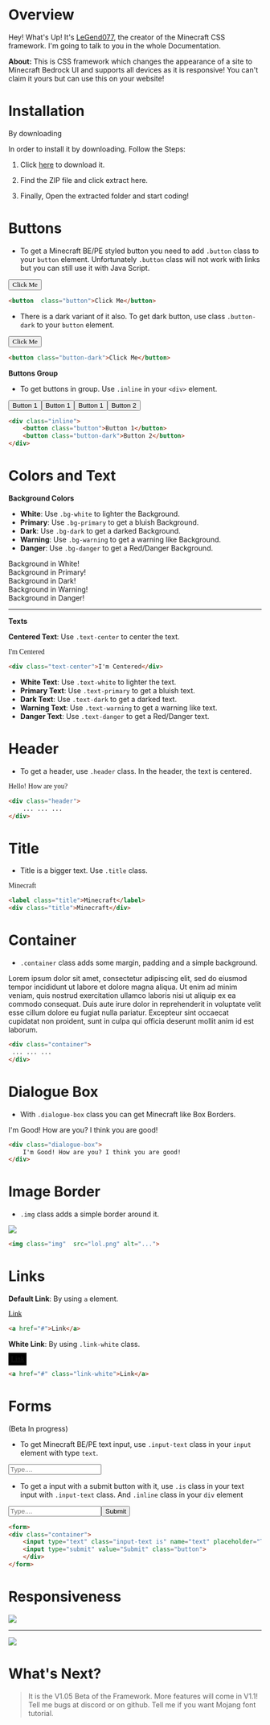 # Overview

Hey! What's Up! It's [LeGend077](//github.com/LeGend077), the creator of the Minecraft CSS framework. I'm going to talk to you in the whole Documentation. 

**About:** This is CSS framework which changes the appearance of a site to Minecraft Bedrock UI and supports all devices as it is responsive! You can't claim it yours but can use this on your website! 

# Installation

By downloading

In order to install it by downloading. Follow the Steps:

1. Click [here](https://github.com/LeGend077/template/archive/refs/heads/main.zip) to download it.

2. Find the ZIP file and click extract here.

3. Finally, Open the extracted folder and start coding!

# Buttons

- To get a Minecraft BE/PE styled button you need to add `.button` class to your `button` element. Unfortunately `.button` class will not work with links but you can still use it with Java Script.    

<button class="button" style="font-family:'Mojang'">Click Me</button>
```html
<button  class="button">Click Me</button>
```

- There is a dark variant of it also. To get dark button, use class `.button-dark` to your `button`  element.

<button class="button-dark" style="font-family:'Mojang'">Click Me</button>

```html
<button class="button-dark">Click Me</button>
```


**Buttons Group**

- To get buttons in group. Use `.inline` in your `<div>` element.

<div class="inline"><button class="button">Button 1</button><button class="button-dark">Button 1</button><button class="button">Button 1</button><button class="button-dark">Button 2</button></div>

```html
<div class="inline">
    <button class="button">Button 1</button>
    <button class="button-dark">Button 2</button>
</div>
```

# Colors and Text

**Background Colors**

- **White**: Use `.bg-white` to lighter the Background.
- **Primary**: Use `.bg-primary` to get a bluish Background.
- **Dark**: Use `.bg-dark` to get a darked Background.
- **Warning**: Use `.bg-warning` to get a warning like Background.
- **Danger**: Use `.bg-danger` to get a Red/Danger Background.

<div class="container bg-white text-dark">Background in White!</div>
<div class="container bg-primary">Background in Primary!</div>
<div class="container bg-dark text-white">Background in Dark!</div>
<div class="container bg-warning">Background in Warning!</div>
<div class="container bg-danger">Background in Danger!</div>

---

**Texts**

**Centered Text**: Use `.text-center` to center the text.

<div class="text-center" style="font-family:'Mojang'">I'm Centered</div>

```html
<div class="text-center">I'm Centered</div>
```

- **White Text**: Use `.text-white` to lighter the text.
- **Primary Text**: Use `.text-primary` to get a bluish text.
- **Dark Text**: Use `.text-dark` to get a darked text.
- **Warning Text**: Use `.text-warning` to get a warning like text.
- **Danger Text**: Use `.text-danger` to get a Red/Danger text.


# Header

- To get a header, use `.header` class. In the header, the text is centered.

<div class="header" style="font-family:'Mojang';word-spacing:var(--w-spacing) ;
line-height:var(--l-spacing);">Hello! How are you?</div>

```html
<div class="header">
    ... ... ...
</div>
```



# Title

- Title is a bigger text. Use `.title` class.

<div class="title" style="font-family:'Mojang'">Minecraft</div>

```html
<label class="title">Minecraft</label>
<div class="title">Minecraft</div>
```


# Container

- `.container` class adds some margin, padding and a simple background.

<div class="container" style="word-spacing:var(--w-spacing);line-height:var(--l-spacing);">Lorem ipsum dolor sit amet, consectetur adipiscing elit, sed do eiusmod tempor incididunt ut labore et dolore magna aliqua. 
Ut enim ad minim veniam, quis nostrud exercitation ullamco laboris nisi ut aliquip ex ea commodo consequat. 
Duis aute irure dolor in reprehenderit in voluptate velit esse cillum dolore eu fugiat nulla pariatur. 
Excepteur sint occaecat cupidatat non proident, sunt in culpa qui officia deserunt mollit anim id est laborum.</div>

```html
<div class="container">
 ... ... ...
</div>
```

# Dialogue Box

- With `.dialogue-box` class you can get Minecraft like Box Borders.

<div class="dialogue-box">I'm Good! How are you? I think you are good!</div>

```html
<div class="dialogue-box">
    I'm Good! How are you? I think you are good!
</div>
```

# Image Border

- `.img` class adds a simple border around it.

<img src="https://www.minecraft.net/content/dam/games/minecraft/background-images/pmp-hero-minecraft.jpg" class="img">

```html
<img class="img"  src="lol.png" alt="...">
```

# Links

**Default  Link**: By using `a` element.

<a href="#" class="link-white" style="color:black;word-spacing:var(--w-spacing) ;
line-height:var(--l-spacing);font-family:'Mojang'">Link</a>

```html
<a href="#">Link</a>
```

**White Link**: By using `.link-white` class.

<a href="#" class="link-white" style="var(--w-spacing) ;background:black;padding:5px;
line-height:var(--l-spacing);font-family:'Mojang'">Link</a>

```html
<a href="#" class="link-white">Link</a>
```

# Forms

(Beta In progress)

- To get Minecraft BE/PE text input, use `.input-text` class in your `input` element with type `text`.

<input type="text" class="input-text" name="text" placeholder="Type....">

- To get a input with a submit button with it, use `.is` class in your text input with `.input-text` class. And `.inline` class in your `div` element

<form>
<div class="container inline"><input type="text" class="input-text is" name="text" placeholder="Type...."><input type="submit" value="Submit" class="button"></div>
</form>

```html
<form>
<div class="container">
    <input type="text" class="input-text is" name="text" placeholder="Type....">
    <input type="submit" value="Submit" class="button">
    </div>
</form>
```

# Responsiveness

<img src="https://raw.githubusercontent.com/LeGend077/framework-docs/main/responsive1.PNG">

---

<img src="https://raw.githubusercontent.com/LeGend077/framework-docs/main/responsive2.PNG">

# What's Next?

> It is the V1.05 Beta of the Framework. More features will come in V1.1! Tell me bugs at discord or on github. Tell me if you want Mojang font tutorial.
